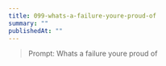 ```yaml
---
title: 099-whats-a-failure-youre-proud-of
summary: ""
publishedAt: ""
---
```


> Prompt: Whats a failure youre proud of

